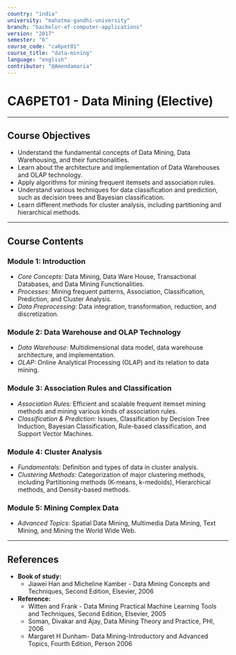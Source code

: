 ```yaml
---
country: "india"
university: "mahatma-gandhi-university"
branch: "bachelor-of-computer-applications"
version: "2017"
semester: "6"
course_code: "ca6pet01"
course_title: "data-mining"
language: "english"
contributor: "@Amendamaria"
---
```

# CA6PET01 - Data Mining (Elective)

---
## Course Objectives

* Understand the fundamental concepts of Data Mining, Data Warehousing, and their functionalities.
* Learn about the architecture and implementation of Data Warehouses and OLAP technology.
* Apply algorithms for mining frequent itemsets and association rules.
* Understand various techniques for data classification and prediction, such as decision trees and Bayesian classification.
* Learn different methods for cluster analysis, including partitioning and hierarchical methods.

---
## Course Contents

### Module 1: Introduction
* *Core Concepts:* Data Mining, Data Ware House, Transactional Databases, and Data Mining Functionalities.
* *Processes:* Mining frequent patterns, Association, Classification, Prediction, and Cluster Analysis.
* *Data Preprocessing:* Data integration, transformation, reduction, and discretization.

### Module 2: Data Warehouse and OLAP Technology
* *Data Warehouse:* Multidimensional data model, data warehouse architecture, and implementation.
* *OLAP:* Online Analytical Processing (OLAP) and its relation to data mining.

### Module 3: Association Rules and Classification
* *Association Rules:* Efficient and scalable frequent itemset mining methods and mining various kinds of association rules.
* *Classification & Prediction:* Issues, Classification by Decision Tree Induction, Bayesian Classification, Rule-based classification, and Support Vector Machines.

### Module 4: Cluster Analysis
* *Fundamentals:* Definition and types of data in cluster analysis.
* *Clustering Methods:* Categorization of major clustering methods, including Partitioning methods (K-means, k-medoids), Hierarchical methods, and Density-based methods.

### Module 5: Mining Complex Data
* *Advanced Topics:* Spatial Data Mining, Multimedia Data Mining, Text Mining, and Mining the World Wide Web.

---
## References
* **Book of study:**
    * Jiawei Han and Micheline Kamber - Data Mining Concepts and Techniques, Second Edition, Elsevier, 2006
* **Reference:**
    * Witten and Frank - Data Mining Practical Machine Learning Tools and Techniques, Second Edition, Elsevier, 2005
    * Soman, Divakar and Ajay, Data Mining Theory and Practice, PHI, 2006
    * Margaret H Dunham- Data Mining-Introductory and Advanced Topics, Fourth Edition, Person 2006